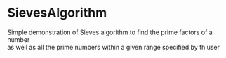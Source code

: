 # SievesAlgorithm

Simple demonstration of Sieves algorithm to find the prime factors of a number <br />
as well as all the prime numbers within a given range specified by th user

